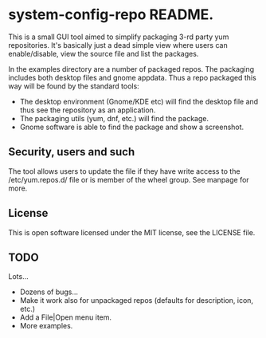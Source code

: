system-config-repo README.
==========================

This is a small GUI tool aimed to simplify packaging 3-rd party yum
repositories. It's basically just a dead simple view where users
can enable/disable, view the source file and list the packages.

In the examples directory are a number of packaged repos. The packaging
includes both desktop files and gnome appdata. Thus a repo packaged this
way will be found by the standard tools:
  - The desktop environment (Gnome/KDE etc) will find the desktop file and
    thus see the repository as an application.
  - The packaging utils (yum, dnf, etc.) will find the package.
  - Gnome software is able to find the package and show a screenshot.

## Security, users and such

The tool allows users to update the file if they have write access to the
/etc/yum.repos.d/ file or is member of the wheel group. See manpage
for more.

## License
This is open software licensed under the MIT license, see the LICENSE file.

## TODO

Lots...
 - Dozens of bugs...
 - Make it work also for unpackaged repos (defaults for description,
   icon, etc.)
 - Add a File|Open menu item.
 - More examples.
